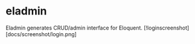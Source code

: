 # eladmin
Eladmin generates CRUD/admin interface for Eloquent.
[!loginscreenshot][docs/screenshot/login.png]
